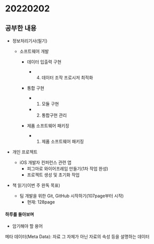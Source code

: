 # 20220202

## 공부한 내용
+ 정보처리기사(필기)
  - 소프트웨어 개발
    * 데이터 입출력 구현
      + 4. 데이터 조작 프로시저 최적화
      
    * 통합 구현
      + 1. 모듈 구현
      + 2. 통합구현 관리
      
    * 제품 소프트웨어 패키징
      + 1. 제품 소프트웨어 패키징

+ 개인 프로젝트
  - iOS 개발자 컨퍼런스 관련 앱
    * 피그마로 와이어프레임 만들기(1차 작업 완성)
    * 프로젝트 생성 및 초기화 작업

+ 책 읽기(이번 주 완독 목표)
  - 팀 개발을 위한 Git, GitHub 시작하기(107page부터 시작)
    * 현재: 128page

#### 하루를 돌아보며
* 암기해야 할 용어

메타 데이터(Meta Data): 자료 그 자체가 아닌 자료의 속성 등을 설명하는 데이터

